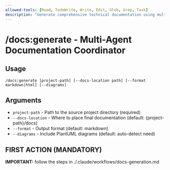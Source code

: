 ```yaml
---
allowed-tools: [Read, TodoWrite, Write, Edit, Glob, Grep, Task]
description: "Generate comprehensive technical documentation using multi-agent orchestration"
---
```


# /docs:generate - Multi-Agent Documentation Coordinator

## Usage
```
/docs:generate [project-path] [--docs-location path] [--format markdown|html] [--diagrams]
```

## Arguments
- `project-path` - Path to the source project directory (required)
- `--docs-location` - Where to place final documentation (default: {project-path}/docs)
- `--format` - Output format (default: markdown)
- `--diagrams` - Include PlantUML diagrams (default: auto-detect need)

## FIRST ACTION (MANDATORY)

**IMPORTANT:** follow the steps in ./.claude/workflows/docs-generation.md
